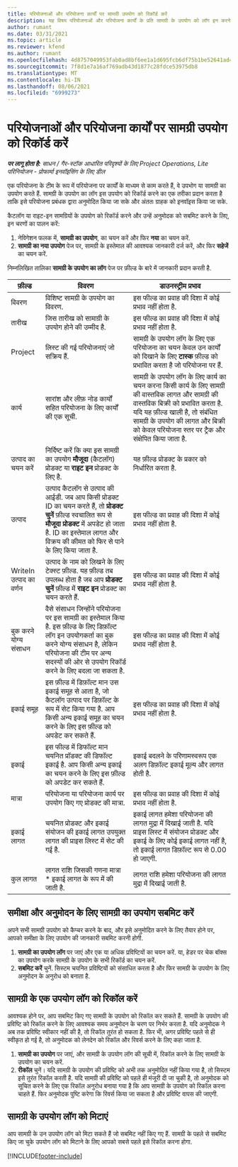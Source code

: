 ```yaml
---
title: परियोजनाओं और परियोजना कार्यों पर सामग्री उपयोग को रिकॉर्ड करें
description: यह विषय परियोजनाओं और परियोजना कार्यों के प्रति सामग्री के उपयोग को लॉग इन करने के तरीके के बारे में जानकारी प्रदान करता है.
author: rumant
ms.date: 03/31/2021
ms.topic: article
ms.reviewer: kfend
ms.author: rumant
ms.openlocfilehash: 4d8757049953fab0ad8bf6ee1a1d695fcb6df75b1be52641ad4af3b3137d7a0a
ms.sourcegitcommit: 7f8d1e7a16af769adb43d1877c28fdce53975db8
ms.translationtype: MT
ms.contentlocale: hi-IN
ms.lasthandoff: 08/06/2021
ms.locfileid: "6999273"
---
```

# <a name="record-material-usage-on-projects-and-project-tasks"></a>परियोजनाओं और परियोजना कार्यों पर सामग्री उपयोग को रिकॉर्ड करें

_**पर लागू होता है:** साधन / गैर-स्टॉक आधारित परिदृश्यों के लिए Project Operations, Lite परिनियोजन - प्रोफार्मा इनवॉइसिंग के लिए डील_

एक परियोजना के टीम के रूप में परियोजना पर कार्यों के माध्यम से काम करते हैं, वे उपभोग या सामग्री का उपयोग करते हैं. सामग्री के उपयोग का लॉग इस उपयोग को रिकॉर्ड करने का एक तरीका प्रदान करता है ताकि इसे परियोजना प्रबंधक द्वारा अनुमोदित किया जा सके और अंततः ग्राहक को इनवॉइस किया जा सके. 

कैटलॉग या राइट-इन सामग्रियों के उपयोग को रिकॉर्ड करने और उन्हें अनुमोदक को सबमिट करने के लिए, इन चरणों का पालन करें: 

1. नेविगेशन फलक में, **सामग्री का उपयोग**, का चयन करें और फिर **नया** का चयन करें.
2. **सामग्री का नया उपयोग** पेज पर, सामग्री के इस्तेमाल की आवश्यक जानकारी दर्ज करें, और फिर **सहेजें** का चयन करें.

निम्नलिखित तालिका **सामग्री के उपयोग का लॉग** पेज पर फ़ील्ड के बारे में जानकारी प्रदान करती है. 

| **फ़ील्ड** | **विवरण** | **डाउनस्ट्रीम प्रभाव** |
| --- | --- | --- |
| विवरण | विशिष्ट सामग्री के उपयोग का विवरण. | इस फील्ड का प्रवाह की दिशा में कोई प्रभाव नहीं होता है. |
| तारीख | जिस तारीख को सामाग्री के उपयोग होने की उम्मीद है. | इस फील्ड का प्रवाह की दिशा में कोई प्रभाव नहीं होता है. |
| Project | लिस्ट की गई परियोजनाएं जो सक्रिय हैं. | सामग्री के उपयोग लॉग के लिए एक परियोजना का चयन केवल उन कार्यों को दिखाने के लिए **टास्क** फ़ील्ड को प्रभावित करता है जो परियोजना पर हैं. |
| कार्य | सारांश और लीफ़ नोड कार्यों सहित परियोजना के लिए कार्यों की एक सूची. | सामग्री के उपयोग लॉग के लिए कार्य का चयन करना किसी कार्य के लिए सामग्री की वास्तविक लागत और सामग्री की वास्तविक बिक्री को प्रभावित करता है. यदि यह फ़ील्ड खाली है, तो संबंधित सामग्री के उपयोग की लागत और बिक्री को केवल परियोजना स्तर पर ट्रैक और संक्षेपित किया जाता है. |
| उत्पाद का चयन करें | निर्दिष्ट करें कि क्या इस सामग्री का उपयोग **मौजूदा** (कैटलॉग) प्रोडक्ट या **राइट इन** प्रोडक्ट के लिए है. | यह फ़ील्ड प्रोडक्ट के प्रकार को निर्धारित करता है. |
| उत्पाद | उत्पाद कैटलॉग से उत्पाद की आईडी. जब आप किसी प्रोडक्ट ID का चयन करते हैं, तो **प्रोडक्ट चुनें** फ़ील्ड स्वचालित रूप से **मौजूदा प्रोडक्ट** में अपडेट हो जाता है. ID का इस्तेमाल लागत और विक्रय की कीमत को फिर से पाने के लिए किया जाता है. | इस फील्ड का प्रवाह की दिशा में कोई प्रभाव नहीं होता है. |
| WriteIn उत्पाद का वर्णन | उत्पाद के नाम को लिखने के लिए टेक्स्ट फ़ील्ड. यह फ़ील्ड तब उपलब्ध होता है जब आप **प्रोडक्ट चुनें** फ़ील्ड में **राइट इन** प्रोडक्ट का चयन करते हैं.| इस फील्ड का प्रवाह की दिशा में कोई प्रभाव नहीं होता है. |
| बुक करने योग्य संसाधन| वैसे संसाधन जिन्होंने परियोजना पर इस सामग्री का इस्तेमाल किया है. इस फ़ील्ड के लिए डिफ़ॉल्ट लॉग इन उपयोगकर्ता का बुक करने योग्य संसाधन है, लेकिन परियोजना की टीम पर अन्य सदस्यों की ओर से उपयोग रिकॉर्ड करने के लिए बदला जा सकता है. | इस फील्ड का प्रवाह की दिशा में कोई प्रभाव नहीं होता है. |
| इकाई समूह | इस फ़ील्ड में डिफ़ॉल्ट मान उस इकाई समूह से आता है, जो कैटलॉग उत्पाद पर डिफ़ॉल्ट के रूप में सेट किया गया है. आप किसी अन्य इकाई समूह का चयन करने के लिए इस फ़ील्ड को अपडेट कर सकते हैं. | इस फील्ड का प्रवाह की दिशा में कोई प्रभाव नहीं होता है. |
| इकाई | इस फील्ड में डिफॉल्ट मान चयनित प्रॉडक्ट की डिफॉल्ट इकाई है. आप किसी अन्य इकाई का चयन करने के लिए इस फ़ील्ड को अपडेट कर सकते हैं. | इकाई बदलने के परिणामस्वरूप एक अलग डिफ़ॉल्ट इकाई मूल्य और लागत होती है. |
| मात्रा | परियोजना या परियोजना कार्य पर उपयोग किए गए प्रोडक्ट की मात्रा. | इस फील्ड का प्रवाह की दिशा में कोई प्रभाव नहीं होता है. |
| इकाई लागत | चयनित प्रोडक्ट और इकाई संयोजन की इकाई लागत उपयुक्त लागत की प्राइस लिस्ट में सेट की गई है. | इकाई लागत हमेशा परियोजना की लागत मुद्रा में दिखाई जाती है. यदि प्राइस लिस्ट में संयोजन प्रोडक्ट और इकाई के लिए कोई इकाई लागत नहीं है, तो इकाई लागत डिफ़ॉल्ट रूप से 0.00 हो जाएगी. |
| कुल लागत | लागत राशि जिसकी गणना मात्रा \* इकाई लागत के रूप में की जाती है.| लागत राशि हमेशा परियोजना की लागत मुद्रा में दिखाई जाती है. |


## <a name="submit-material-usage-for-review-and-approval"></a>समीक्षा और अनुमोदन के लिए सामग्री का उपयोग सबमिट करें 
अपने सभी सामग्री उपयोग को कैप्चर करने के बाद, और इसे अनुमोदित करने के लिए तैयार होने पर, आपको समीक्षा के लिए उपयोग की जानकारी सबमिट करनी होगी.

1. **सामग्री का उपयोग लॉग** पर जाएं और एक या अधिक प्रविष्टियों का चयन करें. या, हेडर पर चेक बॉक्स का उपयोग करके सामग्री के उपयोग के सभी रिकॉर्ड का चयन करें.
2. **सबमिट करें** चुनें. सिस्टम चयनित प्रविष्टियों को संसाधित करता है और फिर सामग्री के उपयोग के लिए अनुमोदन के अनुरोध को बनाता है.

## <a name="recall-a-material-usage-log"></a>सामग्री के एक उपयोग लॉग को रिकॉल करें

आवश्यक होने पर, आप सबमिट किए गए सामग्री के उपयोग को रिकॉल कर सकते हैं. सामग्री के उपयोग की प्रविष्टि को रिकॉल करने के लिए आवश्यक समय अनुमोदन के चरण पर निर्भर करता है.  यदि अनुमोदक ने अब तक प्रविष्टि स्वीकार नहीं की है, तो रिकॉल तुरंत हो सकता है. फिर भी, अगर प्रविष्टि पहले से ही स्वीकृत हो गई है, तो अनुमोदक को लेनदेन को रिकॉल और रिवर्स करने के लिए कहा जाता है.

1. **सामग्री का उपयोग** पर जाएं, और सामग्री के उपयोग लॉग की सूची में, रिकॉल करने के लिए सामग्री के उपयोग का चयन करें.
2. **रीकॉल** चुनें। यदि सामग्री के उपयोग की प्रविष्टि को अभी तक अनुमोदित नहीं किया गया है, तो सिस्टम इसे तुरंत रिकॉल करती है. यदि सामग्री की प्रविष्टि को पहले ही मंजूरी दी जा चुकी है, तो अनुमोदक को सूचित करने के लिए एक रिकॉल अनुरोध बनाया गया है कि आप सामग्री के उपयोग को रिकॉल करना चाहते हैं. फिर अनुमोदक पुष्टि करेगा कि रिवर्स किया जा सकता है और प्रविष्टि वापस की जाएगी.

## <a name="delete-a-material-usage-log"></a>सामग्री के उपयोग लॉग को मिटाएं

आप सामग्री के उन उपयोग लॉग को मिटा सकते हैं जो सबमिट नहीं किए गए हैं. सामग्री के पहले से सबमिट किए जा चुके उपयोग लॉग को मिटाने के लिए आपको सबसे पहले इसे रिकॉल करना होगा.



[!INCLUDE[footer-include](../includes/footer-banner.md)]
